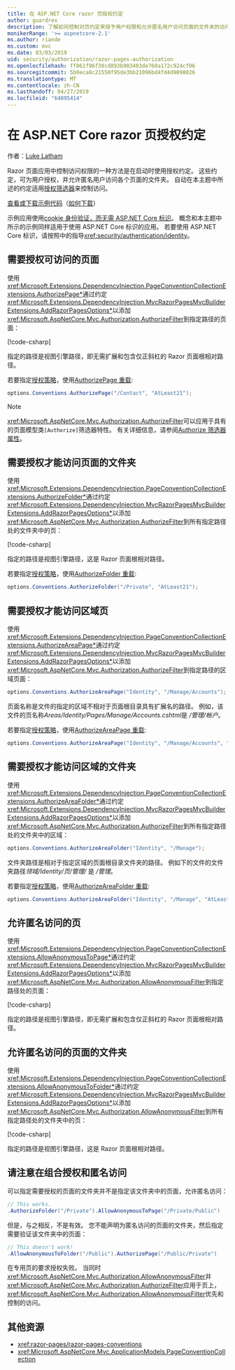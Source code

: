 ```yaml
---
title: 在 ASP.NET Core razor 页授权约定
author: guardrex
description: 了解如何控制对页约定来授予用户权限和允许匿名用户访问页面的文件夹的访问。
monikerRange: '>= aspnetcore-2.1'
ms.author: riande
ms.custom: mvc
ms.date: 03/03/2019
uid: security/authorization/razor-pages-authorization
ms.openlocfilehash: ff061f96f30cd893b903403de760a172c924cf06
ms.sourcegitcommit: 5b0eca8c21550f95de3bb21096bd4fd4d9098026
ms.translationtype: MT
ms.contentlocale: zh-CN
ms.lasthandoff: 04/27/2019
ms.locfileid: "64895414"
---
```

# <a name="razor-pages-authorization-conventions-in-aspnet-core"></a>在 ASP.NET Core razor 页授权约定

作者：[Luke Latham](https://github.com/guardrex)

Razor 页面应用中控制访问权限的一种方法是在启动时使用授权约定。 这些约定，可为用户授权，并允许匿名用户访问各个页面的文件夹。 自动在本主题中所述的约定适用[授权筛选器](xref:mvc/controllers/filters#authorization-filters)来控制访问。

[查看或下载示例代码](https://github.com/aspnet/AspNetCore.Docs/tree/master/aspnetcore/security/authorization/razor-pages-authorization/samples)（[如何下载](xref:index#how-to-download-a-sample)）

示例应用使用[cookie 身份验证，而无需 ASP.NET Core 标识](xref:security/authentication/cookie)。 概念和本主题中所示的示例同样适用于使用 ASP.NET Core 标识的应用。 若要使用 ASP.NET Core 标识，请按照中的指导<xref:security/authentication/identity>。

## <a name="require-authorization-to-access-a-page"></a>需要授权可访问的页面

使用<xref:Microsoft.Extensions.DependencyInjection.PageConventionCollectionExtensions.AuthorizePage*>通过约定<xref:Microsoft.Extensions.DependencyInjection.MvcRazorPagesMvcBuilderExtensions.AddRazorPagesOptions*>以添加<xref:Microsoft.AspNetCore.Mvc.Authorization.AuthorizeFilter>到指定路径的页面：

[!code-csharp[](razor-pages-authorization/samples/2.x/AuthorizationSample/Startup.cs?name=snippet1&highlight=2,4)]

指定的路径是视图引擎路径，即无需扩展和包含仅正斜杠的 Razor 页面根相对路径。

若要指定[授权策略](xref:security/authorization/policies)，使用[AuthorizePage 重载](xref:Microsoft.Extensions.DependencyInjection.PageConventionCollectionExtensions.AuthorizePage*):

```csharp
options.Conventions.AuthorizePage("/Contact", "AtLeast21");
```

> [!NOTE]
> <xref:Microsoft.AspNetCore.Mvc.Authorization.AuthorizeFilter>可以应用于具有的页面模型类`[Authorize]`筛选器特性。 有关详细信息，请参阅[Authorize 筛选器属性](xref:razor-pages/filter#authorize-filter-attribute)。

## <a name="require-authorization-to-access-a-folder-of-pages"></a>需要授权才能访问页面的文件夹

使用<xref:Microsoft.Extensions.DependencyInjection.PageConventionCollectionExtensions.AuthorizeFolder*>通过约定<xref:Microsoft.Extensions.DependencyInjection.MvcRazorPagesMvcBuilderExtensions.AddRazorPagesOptions*>以添加<xref:Microsoft.AspNetCore.Mvc.Authorization.AuthorizeFilter>到所有指定路径处的文件夹中的页：

[!code-csharp[](razor-pages-authorization/samples/2.x/AuthorizationSample/Startup.cs?name=snippet1&highlight=2,5)]

指定的路径是视图引擎路径，这是 Razor 页面根相对路径。

若要指定[授权策略](xref:security/authorization/policies)，使用[AuthorizeFolder 重载](xref:Microsoft.Extensions.DependencyInjection.PageConventionCollectionExtensions.AuthorizeFolder*):

```csharp
options.Conventions.AuthorizeFolder("/Private", "AtLeast21");
```

## <a name="require-authorization-to-access-an-area-page"></a>需要授权才能访问区域页

使用<xref:Microsoft.Extensions.DependencyInjection.PageConventionCollectionExtensions.AuthorizeAreaPage*>通过约定<xref:Microsoft.Extensions.DependencyInjection.MvcRazorPagesMvcBuilderExtensions.AddRazorPagesOptions*>以添加<xref:Microsoft.AspNetCore.Mvc.Authorization.AuthorizeFilter>到指定路径的区域页面：

```csharp
options.Conventions.AuthorizeAreaPage("Identity", "/Manage/Accounts");
```

页面名称是文件的指定的区域不相对于页面根目录具有扩展名的路径。 例如，该文件的页名称*Areas/Identity/Pages/Manage/Accounts.cshtml*是 */管理/帐户*。

若要指定[授权策略](xref:security/authorization/policies)，使用[AuthorizeAreaPage 重载](xref:Microsoft.Extensions.DependencyInjection.PageConventionCollectionExtensions.AuthorizeAreaPage*):

```csharp
options.Conventions.AuthorizeAreaPage("Identity", "/Manage/Accounts", "AtLeast21");
```

## <a name="require-authorization-to-access-a-folder-of-areas"></a>需要授权才能访问区域的文件夹

使用<xref:Microsoft.Extensions.DependencyInjection.PageConventionCollectionExtensions.AuthorizeAreaFolder*>通过约定<xref:Microsoft.Extensions.DependencyInjection.MvcRazorPagesMvcBuilderExtensions.AddRazorPagesOptions*>以添加<xref:Microsoft.AspNetCore.Mvc.Authorization.AuthorizeFilter>到所有指定路径处的文件夹中的区域：

```csharp
options.Conventions.AuthorizeAreaFolder("Identity", "/Manage");
```

文件夹路径是相对于指定区域的页面根目录文件夹的路径。 例如下的文件的文件夹路径*领域/Identity/页/管理/* 是 */管理*。

若要指定[授权策略](xref:security/authorization/policies)，使用[AuthorizeAreaFolder 重载](xref:Microsoft.Extensions.DependencyInjection.PageConventionCollectionExtensions.AuthorizeAreaFolder*):

```csharp
options.Conventions.AuthorizeAreaFolder("Identity", "/Manage", "AtLeast21");
```

## <a name="allow-anonymous-access-to-a-page"></a>允许匿名访问的页

使用<xref:Microsoft.Extensions.DependencyInjection.PageConventionCollectionExtensions.AllowAnonymousToPage*>通过约定<xref:Microsoft.Extensions.DependencyInjection.MvcRazorPagesMvcBuilderExtensions.AddRazorPagesOptions*>以添加<xref:Microsoft.AspNetCore.Mvc.Authorization.AllowAnonymousFilter>到指定路径处的页面：

[!code-csharp[](razor-pages-authorization/samples/2.x/AuthorizationSample/Startup.cs?name=snippet1&highlight=2,6)]

指定的路径是视图引擎路径，即无需扩展和包含仅正斜杠的 Razor 页面根相对路径。

## <a name="allow-anonymous-access-to-a-folder-of-pages"></a>允许匿名访问的页面的文件夹

使用<xref:Microsoft.Extensions.DependencyInjection.PageConventionCollectionExtensions.AllowAnonymousToFolder*>通过约定<xref:Microsoft.Extensions.DependencyInjection.MvcRazorPagesMvcBuilderExtensions.AddRazorPagesOptions*>以添加<xref:Microsoft.AspNetCore.Mvc.Authorization.AllowAnonymousFilter>到所有指定路径处的文件夹中的页：

[!code-csharp[](razor-pages-authorization/samples/2.x/AuthorizationSample/Startup.cs?name=snippet1&highlight=2,7)]

指定的路径是视图引擎路径，这是 Razor 页面根相对路径。

## <a name="note-on-combining-authorized-and-anonymous-access"></a>请注意在组合授权和匿名访问

可以指定需要授权的页面的文件夹并不是指定该文件夹中的页面，允许匿名访问：

```csharp
// This works.
.AuthorizeFolder("/Private").AllowAnonymousToPage("/Private/Public")
```

但是，与之相反，不是有效。 您不能声明为匿名访问的页面的文件夹，然后指定需要验证该文件夹中的页面：

```csharp
// This doesn't work!
.AllowAnonymousToFolder("/Public").AuthorizePage("/Public/Private")
```

在专用页的要求授权失败。 当同时<xref:Microsoft.AspNetCore.Mvc.Authorization.AllowAnonymousFilter>并<xref:Microsoft.AspNetCore.Mvc.Authorization.AuthorizeFilter>应用于页上，<xref:Microsoft.AspNetCore.Mvc.Authorization.AllowAnonymousFilter>优先和控制的访问。

## <a name="additional-resources"></a>其他资源

* <xref:razor-pages/razor-pages-conventions>
* <xref:Microsoft.AspNetCore.Mvc.ApplicationModels.PageConventionCollection>
